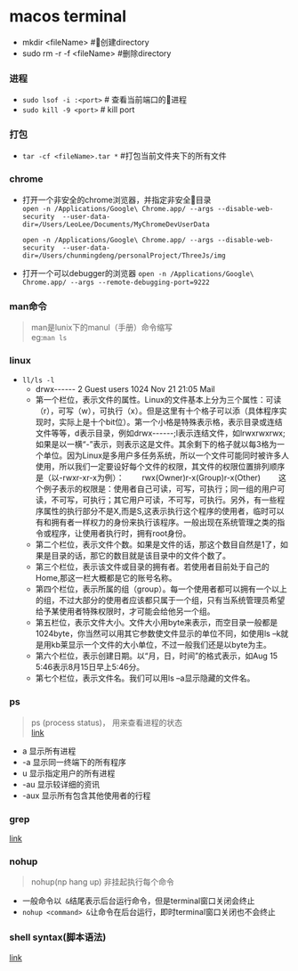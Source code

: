 # macos terminal
* mkdir \<fileName\> \#创建directory
* sudo rm -r -f \<fileName\> \#删除directory

### 进程
- `sudo lsof -i :<port>` \# 查看当前端口的进程
- `sudo kill -9 <port>` \# kill port

### 打包
- `tar -cf <fileName>.tar *` \#打包当前文件夹下的所有文件
### chrome
- 打开一个非安全的chrome浏览器，并指定非安全目录  
    `open -n /Applications/Google\ Chrome.app/ --args --disable-web-security  --user-data-dir=/Users/LeoLee/Documents/MyChromeDevUserData `

    `open -n /Applications/Google\ Chrome.app/ --args --disable-web-security  --user-data-dir=/Users/chunmingdeng/personalProject/ThreeJs/img`
- 打开一个可以debugger的浏览器
`open -n /Applications/Google\ Chrome.app/ --args --remote-debugging-port=9222`

### man命令
> man是lunix下的manul（手册）命令缩写<br>
> eg:`man ls`

### linux
* `ll/ls -l`  
    * drwx------ 2 Guest users 1024 Nov 21 21:05 Mail  
    * 第一个栏位，表示文件的属性。Linux的文件基本上分为三个属性：可读（r），可写（w），可执行（x）。但是这里有十个格子可以添（具体程序实现时，实际上是十个bit位）。第一个小格是特殊表示格，表示目录或连结文件等等，d表示目录，例如drwx------;l表示连结文件，如lrwxrwxrwx;如果是以一横“-”表示，则表示这是文件。其余剩下的格子就以每3格为一个单位。因为Linux是多用户多任务系统，所以一个文件可能同时被许多人使用，所以我们一定要设好每个文件的权限，其文件的权限位置排列顺序是（以-rwxr-xr-x为例）：　　
    rwx(Owner)r-x(Group)r-x(Other)　　
    这个例子表示的权限是：使用者自己可读，可写，可执行；同一组的用户可读，不可写，可执行；其它用户可读，不可写，可执行。另外，有一些程序属性的执行部分不是X,而是S,这表示执行这个程序的使用者，临时可以有和拥有者一样权力的身份来执行该程序。一般出现在系统管理之类的指令或程序，让使用者执行时，拥有root身份。
    * 第二个栏位，表示文件个数。如果是文件的话，那这个数目自然是1了，如果是目录的话，那它的数目就是该目录中的文件个数了。    
    * 第三个栏位，表示该文件或目录的拥有者。若使用者目前处于自己的Home,那这一栏大概都是它的账号名称。　　
    * 第四个栏位，表示所属的组（group）。每一个使用者都可以拥有一个以上的组，不过大部分的使用者应该都只属于一个组，只有当系统管理员希望给予某使用者特殊权限时，才可能会给他另一个组。　　
    * 第五栏位，表示文件大小。文件大小用byte来表示，而空目录一般都是1024byte，你当然可以用其它参数使文件显示的单位不同，如使用ls –k就是用kb莱显示一个文件的大小单位，不过一般我们还是以byte为主。　　
    * 第六个栏位，表示创建日期。以“月，日，时间”的格式表示，如Aug 15 5:46表示8月15日早上5:46分。　　
    * 第七个栏位，表示文件名。我们可以用ls –a显示隐藏的文件名。


### ps 
> ps (process status)， 用来查看进程的状态<br>[link](https://www.cnblogs.com/tig666666/p/7251284.html)

- a  显示所有进程
- -a 显示同一终端下的所有程序
- u  显示指定用户的所有进程
- -au 显示较详细的资讯
- -aux 显示所有包含其他使用者的行程 

### grep
[link](https://www.jianshu.com/p/ca88e6ef504d)


### nohup
> nohup(np hang up) 非挂起执行每个命令  

- 一般命令以` &`结尾表示后台运行命令，但是terminal窗口关闭会终止
- `nohup <command> &`让命令在后台运行，即时terminal窗口关闭也不会终止


### shell syntax(脚本语法)
[link](https://zhuanlan.zhihu.com/p/83338411?utm_source=qq)
